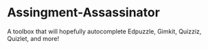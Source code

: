 # Assingment-Assassinator
A toolbox that will hopefully autocomplete Edpuzzle, Gimkit, Quizziz, Quizlet, and more!
